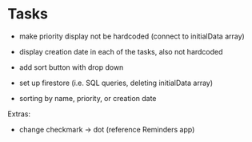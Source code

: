 # Tasks

* make priority display not be hardcoded (connect to initialData array)
* display creation date in each of the tasks, also not hardcoded
* add sort button with drop down

* set up firestore (i.e. SQL queries, deleting initialData array)
* sorting by name, priority, or creation date

Extras:
* change checkmark -> dot (reference Reminders app)

